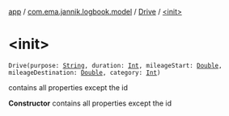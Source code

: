 [app](../../index.md) / [com.ema.jannik.logbook.model](../index.md) / [Drive](index.md) / [&lt;init&gt;](./-init-.md)

# &lt;init&gt;

`Drive(purpose: `[`String`](https://kotlinlang.org/api/latest/jvm/stdlib/kotlin/-string/index.html)`, duration: `[`Int`](https://kotlinlang.org/api/latest/jvm/stdlib/kotlin/-int/index.html)`, mileageStart: `[`Double`](https://kotlinlang.org/api/latest/jvm/stdlib/kotlin/-double/index.html)`, mileageDestination: `[`Double`](https://kotlinlang.org/api/latest/jvm/stdlib/kotlin/-double/index.html)`, category: `[`Int`](https://kotlinlang.org/api/latest/jvm/stdlib/kotlin/-int/index.html)`)`

contains all properties except the id

**Constructor**
contains all properties except the id

